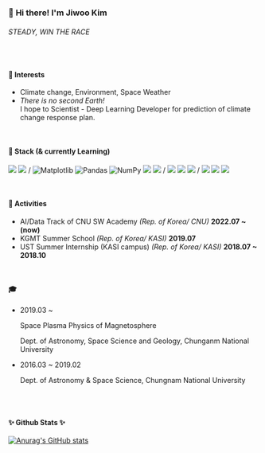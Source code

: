 ### 👋 **Hi there! I'm Jiwoo Kim**

###### *STEADY, WIN THE RACE*

<br>


#### 💫 Interests

- Climate change, Environment, Space Weather
- *There is no second Earth!* <br>
  I hope to Scientist - Deep Learning Developer for prediction of climate change response plan. 

<br>


#### 🌱 Stack (& currently Learning)

<img src="https://img.shields.io/badge/Python-3776AB?style=flat&logo=Python&logoColor=white"> <img src="https://img.shields.io/badge/idl-004880?style=flat&logo=idl&logoColor=white"> / ![Matplotlib](https://img.shields.io/badge/Matplotlib-%23ffffff.svg?style=flat&logo=Matplotlib&logoColor=black) ![Pandas](https://img.shields.io/badge/pandas-%23150458.svg?style=flat&logo=pandas&logoColor=white)  ![NumPy](https://img.shields.io/badge/numpy-%23013243.svg?style=flat&logo=numpy&logoColor=white) <img src="https://img.shields.io/badge/PyTorch-EE4C2C?style=flat&logo=PyTorch&logoColor=white"> <img src="https://img.shields.io/badge/scikit-learn-F7931E?style=flat&logo=scikit-learn &logoColor=white"> / <img src="https://img.shields.io/badge/github-181717?style=flat&logo=github&logoColor=white"> <img src="https://img.shields.io/badge/Notion-000000?style=flat&logo=Notion&logoColor=white"> <img src="https://img.shields.io/badge/Tistory-000000?style=flat&logo=Tistory&logoColor=white"> / <img src="https://img.shields.io/badge/AdobePhotoshop-31A8FF?style=flat&logo=AdobePhotoshop&logoColor=white"> <img src="https://img.shields.io/badge/Adobe Illustrator-FF9A00?style=flat&logo=Adobe Illustrator&logoColor=white"> <img src="https://img.shields.io/badge/Autodesk-0696D7?style=flat&logo=Autodesk&logoColor=white">




<br>

#### 🔭 Activities

- AI/Data Track of CNU SW Academy *(Rep. of Korea/ CNU)* **2022.07 ~ (now)**
- KGMT Summer School *(Rep. of Korea/ KASI)* **2019.07**
- UST Summer Internship (KASI campus) *(Rep. of Korea/ KASI)* **2018.07 ~ 2018.10**




<br>

#### 🎓

- 2019.03 ~ 

  Space Plasma Physics of Magnetosphere

  Dept. of Astronomy, Space Science and Geology, Chunganm National University


- 2016.03 ~ 2019.02

  Dept. of Astronomy & Space Science, Chungnam National University


<br><br>


<h4 align="left">✨ Github Stats ✨</h4>
<div align="left">

[![Anurag's GitHub stats](https://github-readme-stats.vercel.app/api?username=Jiwookimm&hide_title=true&show_icons=true&include_all_commits=true&disable_animations=true&theme=algolia&bg_color=white,grey,darkgrey,black&text_color=black&hide_border=True&include_all_commits=True)](https://github.com/anuraghazra/github-readme-stats)

<br>
<br>
